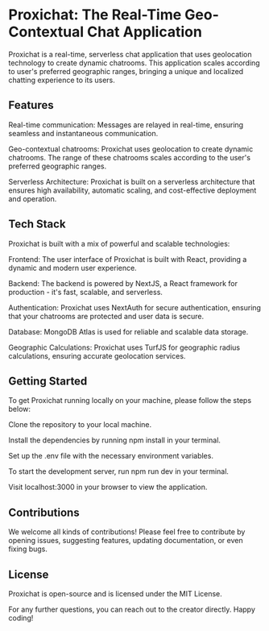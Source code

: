 # Proxichat: The Real-Time Geo-Contextual Chat Application

Proxichat is a real-time, serverless chat application that uses geolocation technology to create dynamic chatrooms. This application scales according to user's preferred geographic ranges, bringing a unique and localized chatting experience to its users.

## Features
Real-time communication: Messages are relayed in real-time, ensuring seamless and instantaneous communication.

Geo-contextual chatrooms: Proxichat uses geolocation to create dynamic chatrooms. The range of these chatrooms scales according to the user's preferred geographic ranges.

Serverless Architecture: Proxichat is built on a serverless architecture that ensures high availability, automatic scaling, and cost-effective deployment and operation.

## Tech Stack
Proxichat is built with a mix of powerful and scalable technologies:

Frontend: The user interface of Proxichat is built with React, providing a dynamic and modern user experience.

Backend: The backend is powered by NextJS, a React framework for production - it's fast, scalable, and serverless.

Authentication: Proxichat uses NextAuth for secure authentication, ensuring that your chatrooms are protected and user data is secure.

Database: MongoDB Atlas is used for reliable and scalable data storage.

Geographic Calculations: Proxichat uses TurfJS for geographic radius calculations, ensuring accurate geolocation services.

## Getting Started
To get Proxichat running locally on your machine, please follow the steps below:

Clone the repository to your local machine.

Install the dependencies by running npm install in your terminal.

Set up the .env file with the necessary environment variables.

To start the development server, run npm run dev in your terminal.

Visit localhost:3000 in your browser to view the application.

## Contributions
We welcome all kinds of contributions! Please feel free to contribute by opening issues, suggesting features, updating documentation, or even fixing bugs.

## License
Proxichat is open-source and is licensed under the MIT License.

For any further questions, you can reach out to the creator directly. Happy coding!
